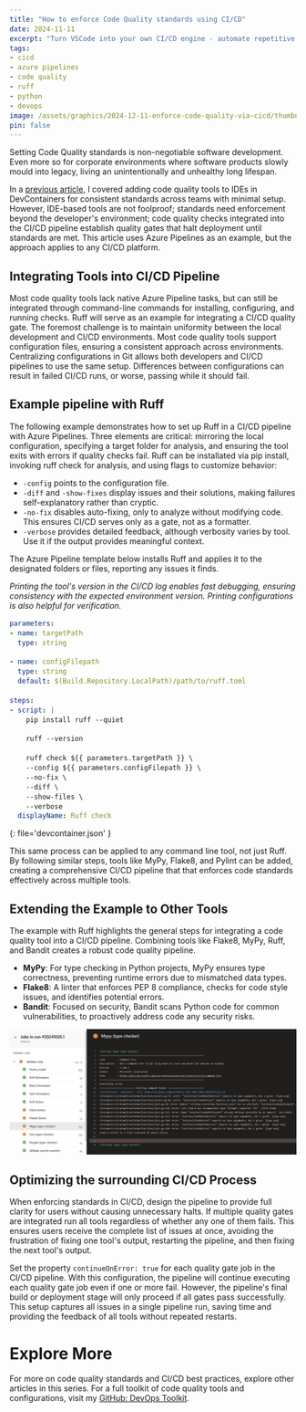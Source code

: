 ```yaml
---
title: "How to enforce Code Quality standards using CI/CD"
date: 2024-11-11
excerpt: "Turn VSCode into your own CI/CD engine - automate repetitive tasks, improve code quality, and ensure consistency for your whole team."
tags:
- cicd
- azure pipelines
- code quality
- ruff
- python
- devops
image: /assets/graphics/2024-12-11-enforce-code-quality-via-cicd/thumbnail-scale-set-python-security.png
pin: false
---
```


Setting Code Quality standards is non-negotiable software development. Even more so for corporate environments where software products slowly mould into legacy, living an unintentionally and unhealthy long lifespan.

In a [previous article](https://medium.com/@krijnvanderburg/add-code-quality-tools-in-your-ide-840df78c64d5), I covered adding code quality tools to IDEs in DevContainers for consistent standards across teams with minimal setup. However, IDE-based tools are not foolproof; standards need enforcement beyond the developer's environment; code quality checks integrated into the CI/CD pipeline establish quality gates that halt deployment until standards are met. This article uses Azure Pipelines as an example, but the approach applies to any CI/CD platform.

## Integrating Tools into CI/CD Pipeline

Most code quality tools lack native Azure Pipeline tasks, but can still be integrated through command-line commands for installing, configuring, and running checks. Ruff will serve as an example for integrating a CI/CD quality gate.
The foremost challenge is to maintain uniformity between the local development and CI/CD environments. Most code quality tools support configuration files, ensuring a consistent approach across environments. Centralizing configurations in Git allows both developers and CI/CD pipelines to use the same setup. Differences between configurations can result in failed CI/CD runs, or worse, passing while it should fail.

## Example pipeline with Ruff

The following example demonstrates how to set up Ruff in a CI/CD pipeline with Azure Pipelines. Three elements are critical: mirroring the local configuration, specifying a target folder for analysis, and ensuring the tool exits with errors if quality checks fail. Ruff can be installated via  pip install, invoking ruff check for analysis, and using flags to customize behavior:
- `-config` points to the configuration file.
- `-diff` and `-show-fixes` display issues and their solutions, making failures self-explanatory rather than cryptic.
- `-no-fix` disables auto-fixing, only to analyze without modifying code. This ensures CI/CD serves only as a gate, not as a formatter.
- `-verbose` provides detailed feedback, although verbosity varies by tool. Use it if the output provides meaningful context.

The Azure Pipeline template below installs Ruff and applies it to the designated folders or files, reporting any issues it finds.

*Printing the tool's version in the CI/CD log enables fast debugging, ensuring consistency with the expected environment version. Printing configurations is also helpful for verification.*

```yaml
parameters:
- name: targetPath
  type: string

- name: configFilepath
  type: string
  default: $(Build.Repository.LocalPath)/path/to/ruff.toml

steps:
- script: |
    pip install ruff --quiet

    ruff --version

    ruff check ${{ parameters.targetPath }} \
    --config ${{ parameters.configFilepath }} \
    --no-fix \
    --diff \
    --show-files \
    --verbose
  displayName: Ruff check
```
{: file='devcontainer.json' }

This same process can be applied to any command line tool, not just Ruff. By following similar steps, tools like MyPy, Flake8, and Pylint can be added, creating a comprehensive CI/CD pipeline that that enforces code standards effectively across multiple tools.

## Extending the Example to Other Tools

The example with Ruff highlights the general steps for integrating a code quality tool into a CI/CD pipeline. Combining tools like Flake8, MyPy, Ruff, and Bandit creates a robust code quality pipeline.

- **MyPy**: For type checking in Python projects, MyPy ensures type correctness, preventing runtime errors due to mismatched data types.
- **Flake8**: A linter that enforces PEP 8 compliance, checks for code style issues, and identifies potential errors.
- **Bandit**: Focused on security, Bandit scans Python code for common vulnerabilities, to proactively address code any security risks.

![actions-view](/assets/graphics/2024-12-11-enforce-code-quality-via-cicd/cicd-pipeline-screenshot.png)

## Optimizing the surrounding CI/CD Process

When enforcing standards in CI/CD, design the pipeline to provide full clarity for users without causing unnecessary halts. If multiple quality gates are integrated run all tools regardless of whether any one of them fails. This ensures users receive the complete list of issues at once, avoiding the frustration of fixing one tool's output, restarting the pipeline, and then fixing the next tool's output.

Set the property `continueOnError: true` for each quality gate job in the CI/CD pipeline. With this configuration, the pipeline will continue executing each quality gate job even if one or more fail. However, the pipeline's final build or deployment stage will only proceed if all gates pass successfully. This setup captures all issues in a single pipeline run, saving time and providing the feedback of all tools without repeated restarts.

# Explore More
For more on code quality standards and CI/CD best practices, explore other articles in this series. For a full toolkit of code quality tools and configurations, visit my [GitHub: DevOps Toolkit](https://github.com/KrijnvanderBurg/DevOps-Toolkit).
